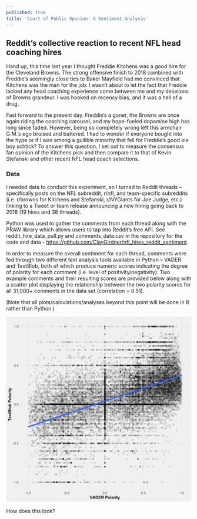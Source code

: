 ```yaml
---
published: true
title: 'Court of Public Opinion: A Sentiment Analysis'
---
```

## Reddit’s collective reaction to recent NFL head coaching hires

Hand up, this time last year I thought Freddie Kitchens was a good hire for the Cleveland Browns. The strong offensive finish to 2018 combined with Freddie’s seemingly close ties to Baker Mayfield had me convinced that Kitchens was the man for the job. I wasn’t about to let the fact that Freddie lacked any head coaching experience come between me and my delusions of Browns grandeur. I was hooked on recency bias, and it was a hell of a drug.

Fast forward to the present day. Freddie’s a goner, the Browns are once again riding the coaching carousel, and my hope-fueled dopamine high has long since faded. However, being so completely wrong left this armchair G.M.’s ego bruised and battered. I had to wonder if everyone bought into the hype or if I was among a gullible minority that fell for Freddie’s good ole boy schtick? To answer this question, I set out to measure the consensus fan opinion of the Kitchens pick and then compare it to that of Kevin Stefanski and other recent NFL head coach selections.

### Data
I needed data to conduct this experiment, so I turned to Reddit threads – specifically posts on the NFL subreddit, r/nfl, and team-specific subreddits (i.e. r/browns for Kitchens and Stefanski, r/NYGiants for Joe Judge, etc.) linking to a Tweet or team release announcing a new hiring going back to 2018 (19 hires and 38 threads).

Python was used to gather the comments from each thread along with the PRAW library which allows users to tap into Reddit’s free API. See reddit_hire_data_pull.py and comments_data.csv in the repository for the code and data - https://github.com/ClayGirdner/nfl_hires_reddit_sentiment.

In order to measure the overall sentiment for each thread, comments were fed through two different text analysis tools available in Python – VADER and TextBlob, both of which produce numeric scores indicating the degree of polarity for each comment (i.e. level of positivity/negativity). Two example comments and their resulting scores are provided below along with a scatter plot displaying the relationship between the two polarity scores for all 31,000+ comments in the data set (correlation = 0.51).

(Note that all plots/calculations/analyses beyond this point will be done in R rather than Python.)

![vader_textblob_scatter](https://raw.githubusercontent.com/ClayGirdner/nfl_hires_reddit_sentiment/master/vader_textblob_scatter.png)


How does this look?